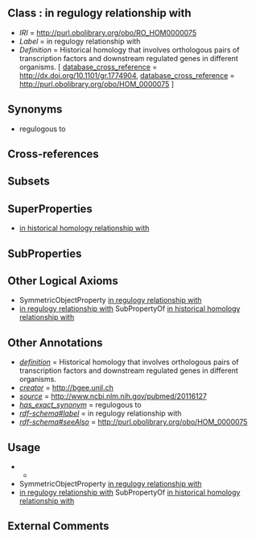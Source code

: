 
## Class : in regulogy relationship with

 * *IRI* = http://purl.obolibrary.org/obo/RO_HOM0000075
 * *Label* = in regulogy relationship with
 * *Definition* = Historical homology that involves orthologous pairs of transcription factors and downstream regulated genes in different organisms. [ [database_cross_reference](../../ef/oboInOwl#hasDbXref.md) = http://dx.doi.org/10.1101/gr.1774904, [database_cross_reference](../../ef/oboInOwl#hasDbXref.md) = http://purl.obolibrary.org/obo/HOM_0000075 ]

## Synonyms

 * regulogous to

## Cross-references


## Subsets


## SuperProperties

 * [in historical homology relationship with](../../RO/07/RO_HOM0000007.md)

## SubProperties


## Other Logical Axioms

 * SymmetricObjectProperty [in regulogy relationship with](../../RO/75/RO_HOM0000075.md)
 * [in regulogy relationship with](../../RO/75/RO_HOM0000075.md) SubPropertyOf [in historical homology relationship with](../../RO/07/RO_HOM0000007.md)

## Other Annotations

 * *[definition](../../IAO/15/IAO_0000115.md)* = Historical homology that involves orthologous pairs of transcription factors and downstream regulated genes in different organisms.
 * *[creator](../../or/creator.md)* = http://bgee.unil.ch
 * *[source](../../ce/source.md)* = http://www.ncbi.nlm.nih.gov/pubmed/20116127
 * *[has_exact_synonym](../../ym/oboInOwl#hasExactSynonym.md)* = regulogous to
 * *[rdf-schema#label](../../el/rdf-schema#label.md)* = in regulogy relationship with
 * *[rdf-schema#seeAlso](../../so/rdf-schema#seeAlso.md)* = http://purl.obolibrary.org/obo/HOM_0000075

## Usage

 * -
 * SymmetricObjectProperty [in regulogy relationship with](../../RO/75/RO_HOM0000075.md)
 * [in regulogy relationship with](../../RO/75/RO_HOM0000075.md) SubPropertyOf [in historical homology relationship with](../../RO/07/RO_HOM0000007.md)

## External Comments

